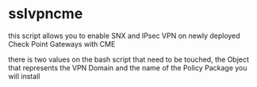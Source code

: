 # sslvpncme

this script allows you to enable SNX and IPsec VPN on newly deployed Check Point Gateways with CME

there is two values on the bash script that need to be touched, the Object that represents the VPN Domain and the name of the Policy Package you will install
